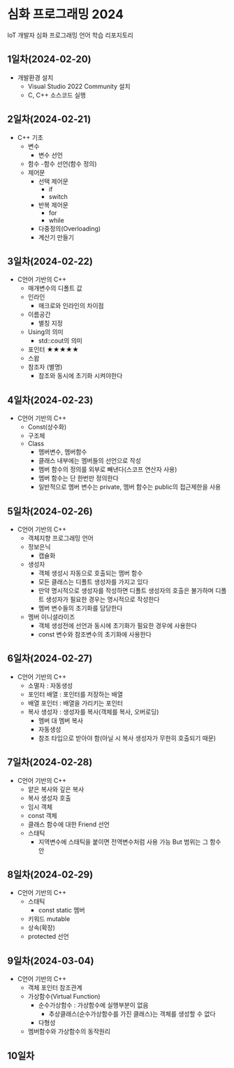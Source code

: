# 심화 프로그래밍 2024
IoT 개발자 심화 프로그래밍 언어 학습 리포지토리

## 1일차(2024-02-20)
- 개발환경 설치
	- Visual Studio 2022 Community 설치
	- C, C++ 소스코드 실행
	
## 2일차(2024-02-21)
- C++ 기초
	- 변수
		- 변수 선언
	- 함수
		-함수 선언(함수 정의)
	- 제어문
		- 선택 제어문
			- if
			- switch
		- 반복 제어문
			- for
			- while
		- 다중정의(Overloading)
		- 계산기 만들기

## 3일차(2024-02-22)
- C언어 기반의 C++
	- 매개변수의 디폴트 값
	- 인라인
		- 매크로와 인라인의 차이점
	- 이름공간
		- 별칭 지정
	- Using의 의미
		- std::cout의 의미
	- 포인터 ★★★★★
	- 스왑
	- 참조자 (별명)
		- 참조와 동시에 초기화 시켜야한다

## 4일차(2024-02-23)
- C언어 기반의 C++
	- Const(상수화)
	- 구조체
	- Class
		- 멤버변수, 멤버함수
		- 클래스 내부에는 멤버들의 선언으로 작성
		- 멤버 함수의 정의를 외부로 빼낸다(스코프 연산자 사용)
		- 멤버 함수는 단 한번만 정의한다
		- 일반적으로 멤버 변수는 private, 멤버 함수는 public의 접근제한을 사용

## 5일차(2024-02-26)
- C언어 기반의 C++
	- 객체지향 프로그래밍 언어
	- 정보은닉
		- 캡슐화
	- 생성자
		- 객체 생성시 자동으로 호출되는 멤버 함수
		- 모든 클래스는 디폴트 생성자를 가지고 있다
		- 만약 명시적으로 생성자를 작성하면 디폴트 생성자의 호출은 불가하며 디폴트
		  생성자가 필요한 경우는 명시적으로 작성한다
		- 멤버 변수들의 초기화를 담당한다
	- 멤버 이니셜라이즈
		- 객체 생성전에 선언과 동시에 초기화가 필요한 경우에 사용한다
		- const 변수와 참조변수의 초기화에 사용한다

## 6일차(2024-02-27)
- C언어 기반의 C++
	- 소멸자 : 자동생성
	- 포인터 배열 : 포인터를 저장하는 배열
	- 배열 포인터 : 배열을 가리키는 포인터
	- 복사 생성자 : 생성자를 복사(객체를 복사, 오버로딩)
		- 멤버 대 멤버 복사
		- 자동생성
		- 참조 타입으로 받아야 함(아닐 시 복사 생성자가 무한히 호출되기 때문)
	
## 7일차(2024-02-28)
- C언어 기반의 C++
	- 얕은 복사와 깊은 복사
	- 복사 생성자 호출
	- 임시 객체
	- const 객체
	- 클래스 함수에 대한 Friend 선언
	- 스태틱
		- 지역변수에 스태틱을 붙이면 전역변수처럼 사용 가능 But 범위는 그 함수 안

## 8일차(2024-02-29)
- C언어 기반의 C++
	- 스태틱
		- const static 멤버
	- 키워드 mutable
	- 상속(확장)
	- protected 선언

## 9일차(2024-03-04)
- C언어 기반의 C++
	- 객체 포인터 참조관계
	- 가상함수(Virtual Function)
		- 순수가상함수 : 가상함수에 실행부분이 없음
			- 추상클래스(순수가상함수를 가진 클래스)는 객체를 생성할 수 없다
		- 다형성
	- 멤버함수와 가상함수의 동작원리


## 10일차